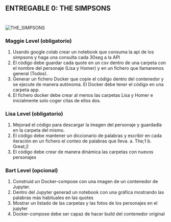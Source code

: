 ## ENTREGABLE 0: THE SIMPSONS
#
![THE_SIMPSONS](https://upload.wikimedia.org/wikipedia/commons/9/98/The_Simpsons_yellow_logo.svg)

### Maggie Level (obligatorio)

1. Usando google colab crear un notebook que consuma la api de los simpsons y haga una
consulta cada 30seg a la API
2. El código debe guardar cada quote en un csv dentro de una carpeta con el nombre del
personaje (Lisa y Homer) y en un fichero que llamaremos general (Todos).
3. Generar un fichero Docker que copie el código dentro del contenedor y se ejecute de
manera autónoma. El Docker debe tener el código en una carpeta app.
4. El fichero docker debe crear al menos las carpetas Lisa y Homer e inicialmente solo coger
citas de ellos dos.

### Lisa Level (obligatorio)

1. Mejorad el código para descargar la imagen del personaje y guardadla en la carpeta del
mismo.
2. El código debe mantener un diccionario de palabras y escribir en cada iteración en un
fichero el conteo de palabras que lleva.
a. The;1
b. Great;2
3. El código debe crear de manera dinámica las carpetas con nuevos personajes

### Bart Level (opcional)

1. Construid un Docker-compose con una imagen de un contenedor de Jupyter.
2. Dentro del Jupyter generad un notebook con una gráfica mostrando las
palabras más habituales en las quotes
3. Mostrar un listado de las carpetas y las fotos de los personajes en el jupyter
4. Docker-compose debe ser capaz de hacer build del contenedor original